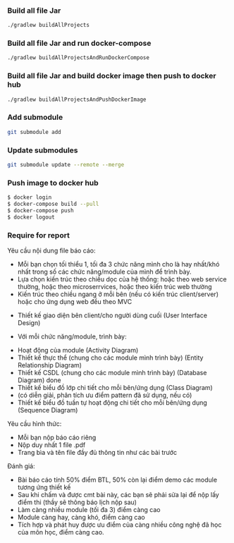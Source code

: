 ### Build all file Jar
```bash
./gradlew buildAllProjects
```
### Build all file Jar and run docker-compose
```bash
./gradlew buildAllProjectsAndRunDockerCompose
```
### Build all file Jar and build docker image then push to docker hub
```bash
./gradlew buildAllProjectsAndPushDockerImage
```
### Add submodule
```bash
git submodule add
```
### Update submodules
```bash
git submodule update --remote --merge
```
### Push image to docker hub
```bash
$ docker login
$ docker-compose build --pull
$ docker-compose push
$ docker logout
```

### Require for report
Yêu cầu nội dung file báo cáo:
+ Mỗi bạn chọn tối thiểu 1, tối đa 3 chức năng mình cho là hay nhất/khó nhất trong số các chức năng/module của mình để trình bày.
+ Lựa chọn kiến trúc theo chiều dọc của hệ thống: hoặc theo web service thường, hoặc theo microserrvices, hoặc theo kiến trúc web thường
+ Kiến trúc theo chiều ngang ở mỗi bên (nếu có kiến trúc client/server) hoặc cho ứng dụng web đều theo MVC
- Thiết kế giao diện bên client/cho người dùng cuối (User Interface Design)
+ Với mỗi chức năng/module, trình bày:
- Hoạt động của module (Activity Diagram)
- Thiết kế thực thể (chung cho các module mình trình bày) (Entity Relationship Diagram)
- Thiết kế CSDL  (chung cho các module mình trình bày) (Database Diagram) done
- Thiết kế biểu đồ lớp chi tiết cho mỗi bên/ứng dụng (Class Diagram)
- (có diễn giải, phân tích ưu điểm pattern đã sử dụng, nếu có)
- Thiết kế biểu đồ tuần tự hoạt động chi tiết cho mỗi bên/ứng dụng (Sequence Diagram)

Yêu cầu hình thức:
- Mỗi bạn nộp báo cáo riêng
- Nộp duy nhất 1 file .pdf
- Trang bìa và tên file đầy đủ thông tin như các bài trước

Đánh giá:
- Bài báo cáo tính 50% điểm BTL, 50% còn lại điểm demo các module tương ứng thiết kế
- Sau khi chấm và được cmt bài này, các bạn sẽ phải sửa lại để nộp lấy điểm thi (thầy sẽ thông báo lịch nộp sau)
- Làm càng nhiều module (tối đa 3) điểm càng cao
- Module càng hay, càng khó, điểm càng cao
- Tích hợp và phát huy được ưu điểm của càng nhiều công nghệ đã học của môn học, điểm càng cao.